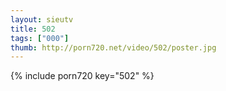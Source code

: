 ```yaml
--- 
layout: sieutv
title: 502
tags: ["000"]
thumb: http://porn720.net/video/502/poster.jpg
---
```

{% include porn720 key="502" %} 
